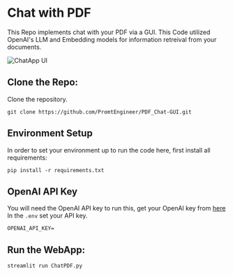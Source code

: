 # Chat with PDF 
This Repo implements chat with your PDF via a GUI. This Code utilized OpenAI's LLM and Embedding models for information retreival from your documents. 


![ChatApp UI](https://github.com/PromtEngineer/PDF_Chat-GUI/assets/134474669/bba57a81-909f-4fe3-91cd-96ae14c17438)

## Clone the Repo:
Clone the repository. 
```shell
git clone https://github.com/PromtEngineer/PDF_Chat-GUI.git
```

## Environment Setup
In order to set your environment up to run the code here, first install all requirements:

```shell
pip install -r requirements.txt
```

## OpenAI API Key 

You will need the OpenAI API key to run this, get your OpenAI key from [here](https://platform.openai.com/account/api-keys)
In the `.env` set your API key. 

```shell
OPENAI_API_KEY=
```

## Run the WebApp:

```shell
streamlit run ChatPDF.py
```
